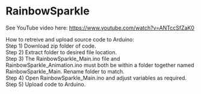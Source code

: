 # RainbowSparkle  

See YouTube video here: https://www.youtube.com/watch?v=ANTccSfZaK0

How to retreive and upload source code to Arduino:  
Step 1) Download zip folder of code.  
Step 2) Extract folder to desired file location.  
Step 3) The RainbowSparkle_Main.ino file and RainbowSparkle_Animation.ino must both be within a folder together named RainbowSparkle_Main. Rename folder to match.  
Step 4) Open RainbowSparkle_Main.ino and adjust variables as required.  
Step 5) Upload code to Arduino.  
